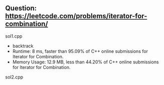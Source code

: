 ## Question: https://leetcode.com/problems/iterator-for-combination/

sol1.cpp
* backtrack
* Runtime: 8 ms, faster than 95.09% of C++ online submissions for Iterator for Combination.
* Memory Usage: 12.9 MB, less than 44.20% of C++ online submissions for Iterator for Combination.

sol2.cpp

